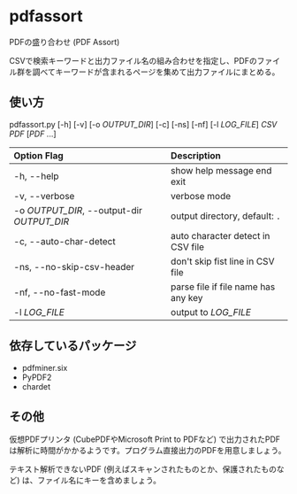 # pdfassort

PDFの盛り合わせ (PDF Assort)

CSVで検索キーワードと出力ファイル名の組み合わせを指定し、PDFのファイル群を調べてキーワードが含まれるページを集めて出力ファイルにまとめる。

## 使い方

pdfassort.py [-h] [-v] [-o *OUTPUT_DIR*] [-c] [-ns] [-nf] [-l *LOG_FILE*] *CSV* *PDF* [*PDF* ...]

| Option Flag | Description |
| :--- | :---- |
| -h, --help |  show help message end exit |
| -v, --verbose | verbose mode |
| -o *OUTPUT_DIR*, --output-dir *OUTPUT_DIR* | output directory, default: `.` |
| -c, --auto-char-detect |  auto character detect in CSV file |
| -ns, --no-skip-csv-header | don't skip fist line in CSV file |
| -nf, --no-fast-mode | parse file if file name has any key |
| -l *LOG_FILE* | output to *LOG_FILE* |

## 依存しているパッケージ

* pdfminer.six
* PyPDF2
* chardet

## その他

仮想PDFプリンタ (CubePDFやMicrosoft Print to PDFなど) で出力されたPDFは解析に時間がかかるようです。プログラム直接出力のPDFを用意しましょう。

テキスト解析できないPDF (例えばスキャンされたものとか、保護されたものなど) は、ファイル名にキーを含めましょう。
